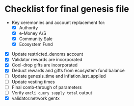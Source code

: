 # Checklist for final genesis file

* Key ceremonies and account replacement for:
  * [x] Authority
  * [x] e-Money A/S
  * [x] Community Sale
  * [x] Ecosystem Fund
* [x] Update restricted_denoms account
* [x] Validator rewards are incorporated
* [x] Cool-drop gifts are incorporated
* [x] Deduct rewards and gifts from ecosystem fund balance
* [ ] Update genesis_time and inflation.last_applied
* [ ] Update vesting times
* [ ] Final comb-through of parameters
* [ ] Verify `emcli query supply total` output
* [x] validator.network gentx
